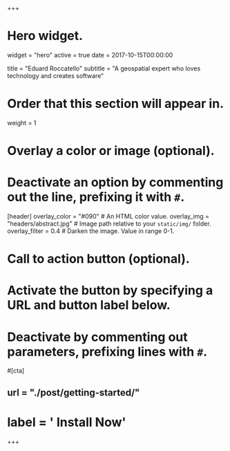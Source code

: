 +++
# Hero widget.
widget = "hero"
active = true
date = 2017-10-15T00:00:00

title = "Eduard Roccatello"
subtitle = "A geospatial expert who loves technology and creates software"

# Order that this section will appear in.
weight = 1

# Overlay a color or image (optional).
#   Deactivate an option by commenting out the line, prefixing it with `#`.
[header]
  overlay_color = "#090"  # An HTML color value.
  overlay_img = "headers/abstract.jpg"  # Image path relative to your `static/img/` folder.
  overlay_filter = 0.4  # Darken the image. Value in range 0-1.

# Call to action button (optional).
#   Activate the button by specifying a URL and button label below.
#   Deactivate by commenting out parameters, prefixing lines with `#`.
#[cta]
##  url = "./post/getting-started/"
#  label = '<i class="fas fa-download"></i> Install Now'
+++
